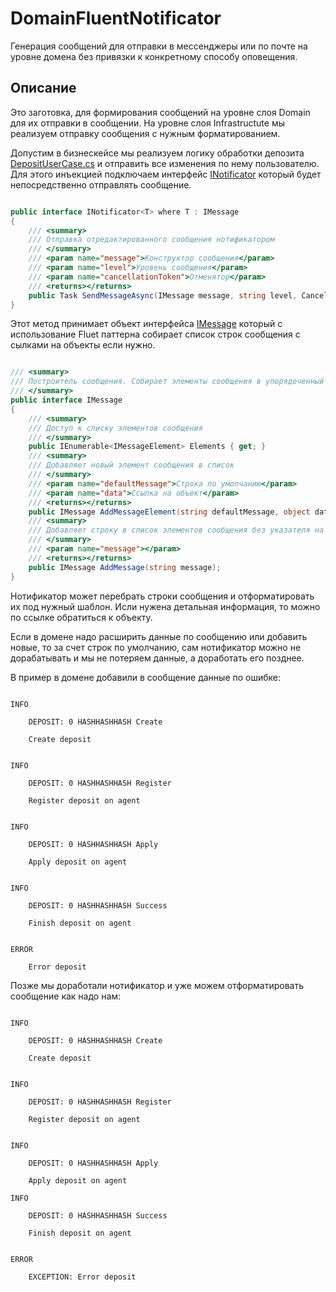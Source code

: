 # DomainFluentNotificator

Генерация сообщений для отправки в мессенджеры или по почте на уровне домена без привязки к конкретному способу оповещения.

## Описание

Это заготовка, для формирования сообщений на уровне слоя Domain для их отправки в сообщении. На уровне слоя Infrastructute мы реализуем отправку сообщения с нужным форматированием.

Допустим в бизнескейсе мы реализуем логику обработки депозита [DepositUserCase.cs](test/Application.Domain/Interactors/DepositIteractors/DepositUserCase.cs) и отправить все изменения по нему пользователю. Для этого инъекцией подключаем интерфейс [INotificator<DepositUserCaseMessage>](src/DomainFluentNotificator.Domain/INotificator.cs) который будет непосредственно отправлять сообщение.

```c#

public interface INotificator<T> where T : IMessage
{
    /// <summary>
    /// Отправка отредактированного сообщения нотификатором
    /// </summary>
    /// <param name="message">Конструктор сообщения</param>
    /// <param name="level">Уровень сообщения</param>
    /// <param name="cancellationToken">Отменятор</param>
    /// <returns></returns>
    public Task SendMessageAsync(IMessage message, string level, CancellationToken cancellationToken = default);
}

```

 Этот метод принимает объект интерфейса [IMessage](src/DomainFluentNotificator.Domain/IMessage.cs) который с использование Fluet паттерна собирает список строк сообщения с сылками на объекты если нужно.

 ```c#

 /// <summary>
 /// Построитель сообщения. Собирает элементы сообщения в упорядоченный список
 /// </summary>
 public interface IMessage
 {
     /// <summary>
     /// Доступ к списку элементов сообщения
     /// </summary>
     public IEnumerable<IMessageElement> Elements { get; }
     /// <summary>
     /// Добавляет новый элемент сообщения в список
     /// </summary>
     /// <param name="defaultMessage">Строка по умолчанию</param>
     /// <param name="data">Ссылка на объект</param>
     /// <returns></returns>
     public IMessage AddMessageElement(string defaultMessage, object data = null);
     /// <summary>
     /// Добавляет строку в список элементов сообщения без указателя на объект
     /// </summary>
     /// <param name="message"></param>
     /// <returns></returns>
     public IMessage AddMessage(string message);
 }

 ```

Нотификатор может перебрать строки сообщения и отформатировать их под нужный шаблон. Исли нужена детальная информация, то можно по ссылке обратиться к объекту.

Если в домене надо расширить данные по сообщению или добавить новые, то за счет строк по умолчанию, сам нотификатор можно не дорабатывать и мы не потеряем данные, а доработать его позднее.

В пример в домене добавили в сообщение данные по ошибке:

```

INFO

	DEPOSIT: 0 HASHHASHHASH Create

	Create deposit


INFO

	DEPOSIT: 0 HASHHASHHASH Register

	Register deposit on agent


INFO

	DEPOSIT: 0 HASHHASHHASH Apply

	Apply deposit on agent


INFO

	DEPOSIT: 0 HASHHASHHASH Success

	Finish deposit on agent


ERROR

	Error deposit

```

Позже мы доработали нотификатор и уже можем отформатировать сообщение как надо нам:

```

INFO

	DEPOSIT: 0 HASHHASHHASH Create

	Create deposit


INFO

	DEPOSIT: 0 HASHHASHHASH Register

	Register deposit on agent


INFO

	DEPOSIT: 0 HASHHASHHASH Apply

	Apply deposit on agent

INFO

	DEPOSIT: 0 HASHHASHHASH Success

	Finish deposit on agent


ERROR

	EXCEPTION: Error deposit

```

